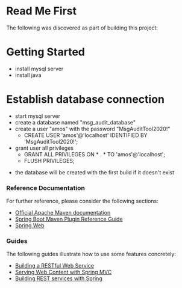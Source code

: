 # Read Me First
The following was discovered as part of building this project:

# Getting Started
* install mysql server
* install java

# Establish database connection
* start mysql server
* create a database named "msg_audit_database"
* create a user "amos" with the password "MsgAuditTool2020!"
    * CREATE USER 'amos'@'localhost' IDENTIFIED BY 'MsgAuditTool2020!';
* grant user all privileges 
    * GRANT ALL PRIVILEGES ON * . * TO 'amos'@'localhost';
    * FLUSH PRIVILEGES;
- the database will be created with the first build if it doesn't exist


### Reference Documentation
For further reference, please consider the following sections:

* [Official Apache Maven documentation](https://maven.apache.org/guides/index.html)
* [Spring Boot Maven Plugin Reference Guide](https://docs.spring.io/spring-boot/docs/2.2.6.RELEASE/maven-plugin/)
* [Spring Web](https://docs.spring.io/spring-boot/docs/2.2.6.RELEASE/reference/htmlsingle/#boot-features-developing-web-applications)

### Guides
The following guides illustrate how to use some features concretely:

* [Building a RESTful Web Service](https://spring.io/guides/gs/rest-service/)
* [Serving Web Content with Spring MVC](https://spring.io/guides/gs/serving-web-content/)
* [Building REST services with Spring](https://spring.io/guides/tutorials/bookmarks/)

